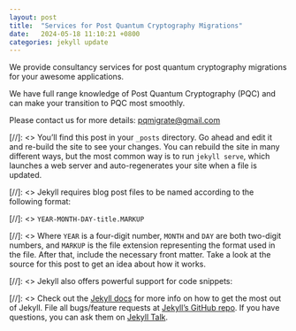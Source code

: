 ```yaml
---
layout: post
title:  "Services for Post Quantum Cryptography Migrations"
date:   2024-05-18 11:10:21 +0800
categories: jekyll update
---
```

We provide consultancy services for post quantum cryptography migrations for your awesome applications.

We have full range knowledge of Post Quantum Cryptography (PQC) and can make your transition to PQC most smoothly.

Please contact us for more details: <pqmigrate@gmail.com>

[//]: <> You’ll find this post in your `_posts` directory. Go ahead and edit it and re-build the site to see your changes. You can rebuild the site in many different ways, but the most common way is to run `jekyll serve`, which launches a web server and auto-regenerates your site when a file is updated.

[//]: <> Jekyll requires blog post files to be named according to the following format:

[//]: <> `YEAR-MONTH-DAY-title.MARKUP`

[//]: <> Where `YEAR` is a four-digit number, `MONTH` and `DAY` are both two-digit numbers, and `MARKUP` is the file extension representing the format used in the file. After that, include the necessary front matter. Take a look at the source for this post to get an idea about how it works.

[//]: <> Jekyll also offers powerful support for code snippets:

[//]: <> Check out the [Jekyll docs][jekyll-docs] for more info on how to get the most out of Jekyll. File all bugs/feature requests at [Jekyll’s GitHub repo][jekyll-gh]. If you have questions, you can ask them on [Jekyll Talk][jekyll-talk].

[jekyll-docs]: https://jekyllrb.com/docs/home
[jekyll-gh]:   https://github.com/jekyll/jekyll
[jekyll-talk]: https://talk.jekyllrb.com/
